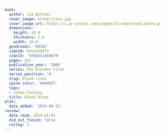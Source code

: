 ```yaml
---
book:
  author: Jim Butcher
  cover_image: blood-rites.jpg
  cover_image_url: https://i.gr-assets.com/images/S/compressed.photo.goodreads.com/books/1345557965l/99383._SY160_.jpg
  dimensions:
    height: 20.0
    thickness: 2.6
    width: 10.8
  goodreads: '99383'
  isbn10: 0451459873
  isbn13: '9780451459879'
  pages: 452
  publication_year: '2004'
  series: The Dresden Files
  series_position: '6'
  slug: blood-rites
  spine_color: '#494637'
  tags:
  - urban-fantasy
  title: Blood Rites
plan:
  date_added: '2015-04-13'
review:
  date_read: 2014-01-01
  did_not_finish: false
  rating: 3
---
```

